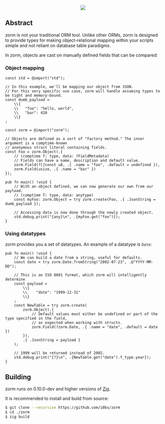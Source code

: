 <center>
    <img src="https://user-images.githubusercontent.com/41456914/217338569-05b2fa34-e40e-434b-8f2f-41bf12502277.png" />
</center>

## Abstract

zorm is not your traditional ORM tool. Unlike other ORMs, zorm is designed to provide types for
making object-relational mapping within your scripts simple and not reliant on database table
paradigms.

In zorm, objects are cast on manually defined fields that can be compared:

### Object mapping

```zig
const std = @import("std");

// In this example, we'll be mapping our object from JSON.
// For this very specific use case, zorm will handle assuming types to be tight and memory-bound.
const dumb_payload =
    \\{
    \\   "foo": "hello, world",
    \\   "bar": 420
    \\}
;

const zorm = @import("zorm");

// Objects are defined as a sort of "factory method." The inner argument is a comptime-known
// anonymous struct literal containing fields.
const Foo = zorm.Object(.{
    // (comptime T: type, data: ?FieldMetadata)
    // Fields can have a name, description and default value.
    zorm.Field(?[]const u8, .{ .name = "foo", .default = undefined }),
    zorm.Field(usize, .{ .name = "bar" })
});

pub fn main() !void {
    // With an object defined, we can now generate our own from our payload.
    // (comptime T: type, data: anytype)
    const myFoo: zorm.Object = try zorm.create(Foo, .{ .JsonString = dumb_payload });

    // Accessing data is now done through the newly created object.
    std.debug.print("{any}\n", .{myFoo.get("foo")});
}
```

### Using datatypes

zorm provides you a set of datatypes. An example of a datatype is `Date`:

```zig
pub fn main() !void {
    // We can build a date from a string, useful for defaults.
    const date = try zorm.Date.fromString("2002-07-23", .@"YYYY-MM-DD");

    // This is an ISO 8601 format, which zorm will intelligently determine
    const payload =
        \\{
        \\    "date": "1999-12-31"
        \\}
    ;
    const NewTable = try zorm.create(
        zorm.Object(.{
            // Default values must either be undefined or part of the type specified in the field,
            // as expected when working with structs.
            zorm.Field(?zorm.Date, .{ .name = "date", .default = date })
        }),
        .{ .JsonString = payload }
    );

    // 1999 will be returned instead of 2002.
    std.debug.print("{?}\n", .{NewTable.get("date").f_type.year});
}
```

## Building

zorm runs on 0.10.0-dev and higher versions of [Zig](https://ziglang.org).

It is recommended to install and build from source:

```bash
$ git clone --recursive https://github.com/i0bs/zorm
$ cd ./zorm
$ zig build
```
